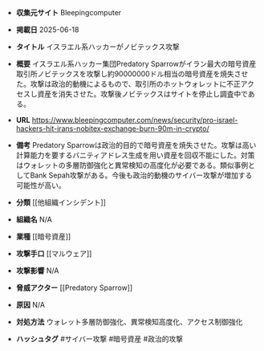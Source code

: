 - **収集元サイト**
Bleepingcomputer

- **掲載日**
2025-06-18

- **タイトル**
イスラエル系ハッカーがノビテックス攻撃

- **概要**
イスラエル系ハッカー集団Predatory Sparrowがイラン最大の暗号資産取引所ノビテックスを攻撃し約90000000ドル相当の暗号資産を焼失させた。攻撃は政治的動機によるもので、取引所のホットウォレットに不正アクセスし資産を消失させた。攻撃後ノビテックスはサイトを停止し調査中である。

- **URL**
https://www.bleepingcomputer.com/news/security/pro-israel-hackers-hit-irans-nobitex-exchange-burn-90m-in-crypto/

- **備考**
Predatory Sparrowは政治的目的で暗号資産を焼失させた。攻撃は高い計算能力を要するバニティアドレス生成を用い資産を回収不能にした。対策はウォレットの多層防御強化と異常検知の高度化が必要である。類似事例としてBank Sepah攻撃がある。今後も政治的動機のサイバー攻撃が増加する可能性が高い。

- **分類**
[[他組織インシデント]]

- **組織名**
N/A

- **業種**
[[暗号資産]]

- **攻撃手口**
[[マルウェア]]

- **攻撃影響**
N/A

- **脅威アクター**
[[Predatory Sparrow]]

- **原因**
N/A

- **対処方法**
ウォレット多層防御強化、異常検知高度化、アクセス制御強化

- **ハッシュタグ**
#サイバー攻撃 #暗号資産 #政治的攻撃
